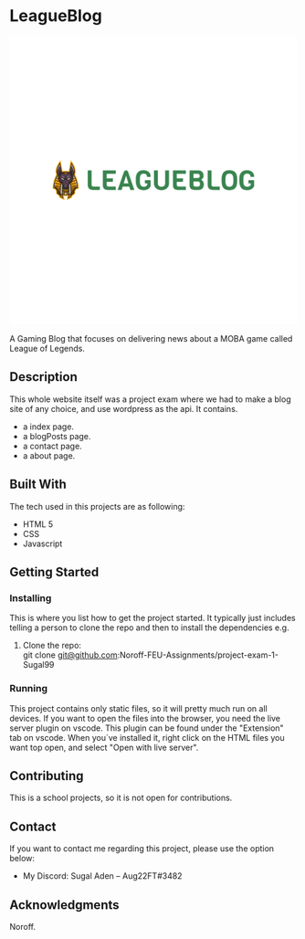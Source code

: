 # LeagueBlog

![image](https://github.com/Noroff-FEU-Assignments/project-exam-1-Sugal99/blob/master/images/LEAGUEBLOG%20Logo%20-%20Original%20-%205000x5000.png?raw=true)

A Gaming Blog that focuses on delivering news about a MOBA game called League of Legends.
## Description

This whole website itself was a project exam where we had to make a blog site of any choice, and use wordpress
as the api. It contains.

- a index page.
- a blogPosts page.
- a contact page.
- a about page.

## Built With

The tech used in this projects are as following:
- HTML 5
- CSS
- Javascript

## Getting Started

### Installing

This is where you list how to get the project started. It typically just includes telling a person to clone the repo and then to install the dependencies e.g.

1. Clone the repo:   
git clone git@github.com:Noroff-FEU-Assignments/project-exam-1-Sugal99


### Running

This project contains only static files, so it will pretty much run on all devices. If you want to open the files into the browser, you need the live server plugin on vscode. This plugin can be found under the "Extension" tab on vscode. When you´ve installed it, right click on the HTML files you want top open, and select "Open with live server".

## Contributing

This is a school projects, so it is not open for contributions.

## Contact

If you want to contact me regarding this project, please use the option below:

* My Discord: Sugal Aden – Aug22FT#3482


## Acknowledgments

Noroff.

